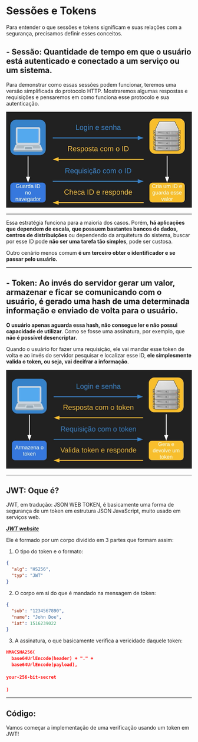 # Sessões e Tokens

Para entender o que sessões e tokens significam e suas relações com a segurança, precisamos definir esses conceitos.

## - Sessão: **Quantidade de tempo em que o usuário está autenticado e conectado a um serviço ou um sistema**.

Para demonstrar como essas sessões podem funcionar, teremos uma versão simplificada do protocolo HTTP. Mostraremos algumas respostas e requisições e pensaremos em como funciona esse protocolo e sua autenticação.

<img src="../../.github/sessionsToken.png">

---

Essa estratégia funciona para a maioria dos casos. Porém, **há aplicações que dependem de escala, que possuem bastantes bancos de dados, centros de distribuições** ou dependendo da arquitetura do sistema, buscar por esse ID pode **não ser uma tarefa tão simples**, pode ser custosa.

Outro cenário menos comum **é um terceiro obter o identificador e se passar pelo usuário.**

---

## - Token: Ao invés do servidor gerar um valor, armazenar e ficar se comunicando com o usuário, **é gerado uma hash de uma determinada informação e enviado de volta para o usuário.**


**O usuário apenas aguarda essa hash, não consegue ler e não possui capacidade de utilizar**. Como se fosse uma assinatura, por exemplo, que **não é possível desencriptar**. 

Quando o usuário for fazer uma requisição, ele vai mandar esse token de volta e ao invés do servidor pesquisar e localizar esse ID, **ele simplesmente valida o token, ou seja, vai decifrar a informação**.

<img src="../../.github/token.png">

---

## JWT: Oque é?

JWT, em tradução: JSON WEB TOKEN, é basicamente uma forma de segurança de um token em estrutura JSON JavaScript, muito usado em serviços web.

***[JWT website](https://jwt.io/)***

Ele é formado por um corpo dividido em 3 partes que formam assim:

1. O tipo do token e o formato: 

```json
{
  "alg": "HS256",
  "typ": "JWT"
}
```

2. O corpo em si do que é mandado na mensagem de token: 

```json
{
  "sub": "1234567890",
  "name": "John Doe",
  "iat": 1516239022
}
```

3. A assinatura, o que basicamente verifica a vericidade daquele token:

```json
HMACSHA256(
  base64UrlEncode(header) + "." +
  base64UrlEncode(payload),
  
your-256-bit-secret

)
```

--- 

## Código:

Vamos começar a implementação de uma verificação usando um token em JWT!

